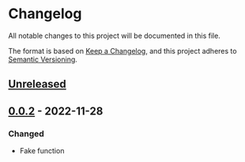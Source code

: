 # Changelog
All notable changes to this project will be documented in this file.

The format is based on [Keep a Changelog](https://keepachangelog.com/en/1.0.0/), and this project adheres to [Semantic Versioning](https://semver.org/spec/v2.0.0.html).

## [Unreleased]

## [0.0.2] - 2022-11-28
### Changed
- Fake function

[Unreleased]: https://github.com/rtaycher/example_wolt_package_debug_ci_issues/compare/0.0.2...master
[0.0.2]: https://github.com/rtaycher/example_wolt_package_debug_ci_issues/tree/0.0.2
